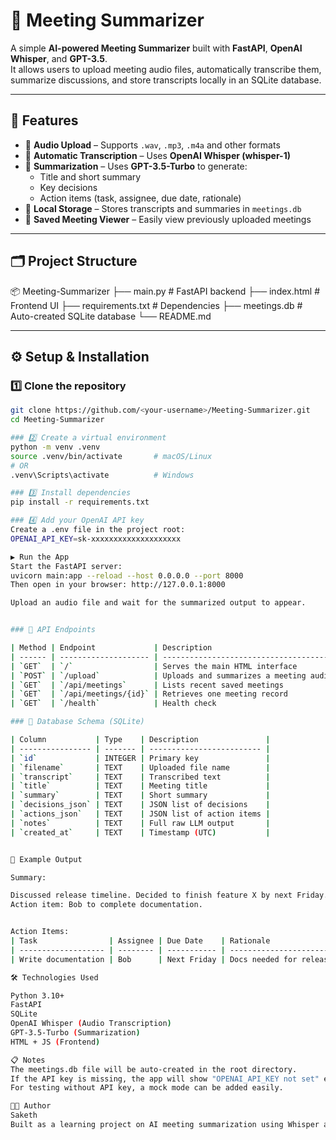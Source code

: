 

# 🧠 Meeting Summarizer

A simple **AI-powered Meeting Summarizer** built with **FastAPI**, **OpenAI Whisper**, and **GPT-3.5**.  
It allows users to upload meeting audio files, automatically transcribe them, summarize discussions, and store transcripts locally in an SQLite database.

---

## 🚀 Features
- 🎤 **Audio Upload** – Supports `.wav`, `.mp3`, `.m4a` and other formats  
- 🧾 **Automatic Transcription** – Uses **OpenAI Whisper (whisper-1)**  
- 🧠 **Summarization** – Uses **GPT-3.5-Turbo** to generate:
  - Title and short summary  
  - Key decisions  
  - Action items (task, assignee, due date, rationale)  
- 💾 **Local Storage** – Stores transcripts and summaries in `meetings.db`  
- 🔎 **Saved Meeting Viewer** – Easily view previously uploaded meetings  

---

## 🗂️ Project Structure
📦 Meeting-Summarizer
├── main.py # FastAPI backend
├── index.html # Frontend UI
├── requirements.txt # Dependencies
├── meetings.db # Auto-created SQLite database
└── README.md


---

## ⚙️ Setup & Installation

### 1️⃣ Clone the repository
```bash
git clone https://github.com/<your-username>/Meeting-Summarizer.git
cd Meeting-Summarizer

### 2️⃣ Create a virtual environment
python -m venv .venv
source .venv/bin/activate       # macOS/Linux
# OR
.venv\Scripts\activate          # Windows

### 3️⃣ Install dependencies
pip install -r requirements.txt

### 4️⃣ Add your OpenAI API key
Create a .env file in the project root:
OPENAI_API_KEY=sk-xxxxxxxxxxxxxxxxxxxx

▶️ Run the App
Start the FastAPI server:
uvicorn main:app --reload --host 0.0.0.0 --port 8000
Then open in your browser: http://127.0.0.1:8000

Upload an audio file and wait for the summarized output to appear.


### 🧩 API Endpoints

| Method | Endpoint             | Description                                 |
| ------ | -------------------- | ------------------------------------------- |
| `GET`  | `/`                  | Serves the main HTML interface              |
| `POST` | `/upload`            | Uploads and summarizes a meeting audio file |
| `GET`  | `/api/meetings`      | Lists recent saved meetings                 |
| `GET`  | `/api/meetings/{id}` | Retrieves one meeting record                |
| `GET`  | `/health`            | Health check                                |

### 💾 Database Schema (SQLite)

| Column           | Type    | Description               |
| ---------------- | ------- | ------------------------- |
| `id`             | INTEGER | Primary key               |
| `filename`       | TEXT    | Uploaded file name        |
| `transcript`     | TEXT    | Transcribed text          |
| `title`          | TEXT    | Meeting title             |
| `summary`        | TEXT    | Short summary             |
| `decisions_json` | TEXT    | JSON list of decisions    |
| `actions_json`   | TEXT    | JSON list of action items |
| `notes`          | TEXT    | Full raw LLM output       |
| `created_at`     | TEXT    | Timestamp (UTC)           |


🧠 Example Output

Summary:

Discussed release timeline. Decided to finish feature X by next Friday.
Action item: Bob to complete documentation.


Action Items:
| Task                | Assignee | Due Date    | Rationale               |
| ------------------- | -------- | ----------- | ----------------------- |
| Write documentation | Bob      | Next Friday | Docs needed for release |

🛠️ Technologies Used

Python 3.10+
FastAPI
SQLite
OpenAI Whisper (Audio Transcription)
GPT-3.5-Turbo (Summarization)
HTML + JS (Frontend)

📋 Notes
The meetings.db file will be auto-created in the root directory.
If the API key is missing, the app will show "OPENAI_API_KEY not set" errors.
For testing without API key, a mock mode can be added easily.

🧑‍💻 Author
Saketh
Built as a learning project on AI meeting summarization using Whisper and GPT models.
